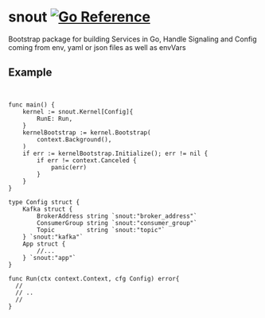 # snout [![Go Reference](https://pkg.go.dev/badge/github.com/chiguirez/snout.svg)](https://pkg.go.dev/github.com/chiguirez/snout)
Bootstrap package for building Services in Go, Handle Signaling and Config coming from env, yaml or json files as well as envVars

## Example

```golang


func main() {
	kernel := snout.Kernel[Config]{
		RunE: Run,
	}
	kernelBootstrap := kernel.Bootstrap(
	    context.Background(),
	)
	if err := kernelBootstrap.Initialize(); err != nil {
		if err != context.Canceled {
			panic(err)
		}
	}
}

type Config struct {
	Kafka struct {
		BrokerAddress string `snout:"broker_address"`
		ConsumerGroup string `snout:"consumer_group"`
		Topic         string `snout:"topic"`
	} `snout:"kafka"`
	App struct {
		//...
	} `snout:"app"`
}

func Run(ctx context.Context, cfg Config) error{
  //
  // ..  
  //
}
```
